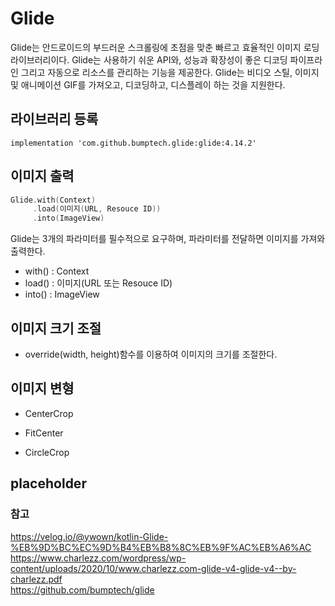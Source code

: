 # Glide
Glide는 안드로이드의 부드러운 스크롤링에 초점을 맞춘 빠르고 효율적인 이미지 로딩 라이브러리이다. Glide는 사용하기 쉬운 API와, 성능과 확장성이 좋은 디코딩 파이프라인 그리고 자동으로 리소스를 관리하는 기능을 제공한다. Glide는 비디오 스틸, 이미지 및 애니메이션 GIF를 가져오고, 디코딩하고, 디스플레이 하는 것을 지원한다.
## 라이브러리 등록
``` korlin
implementation 'com.github.bumptech.glide:glide:4.14.2'
```
## 이미지 출력
``` kotlin
Glide.with(Context)
     .load(이미지(URL, Resouce ID))
     .into(ImageView)
```
Glide는 3개의 파라미터를 필수적으로 요구하며, 파라미터를 전달하면 이미지를 가져와 출력한다.
* with() : Context
* load() : 이미지(URL 또는 Resouce ID) 
* into() : ImageView 

## 이미지 크기 조절
* override(width, height)함수를 이용하여 이미지의 크기를 조절한다.

## 이미지 변형
* CenterCrop

* FitCenter

* CircleCrop


## placeholder


### 참고
https://velog.io/@ywown/kotlin-Glide-%EB%9D%BC%EC%9D%B4%EB%B8%8C%EB%9F%AC%EB%A6%AC   
https://www.charlezz.com/wordpress/wp-content/uploads/2020/10/www.charlezz.com-glide-v4-glide-v4--by-charlezz.pdf    
https://github.com/bumptech/glide     






